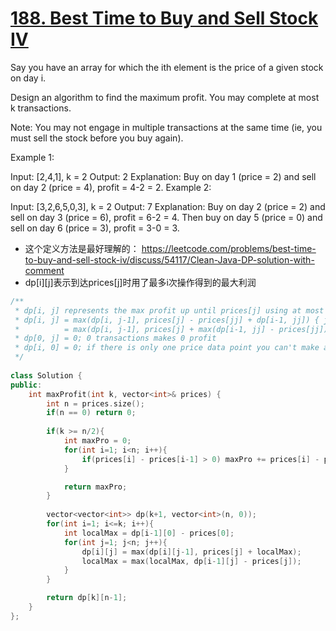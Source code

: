 # [188. Best Time to Buy and Sell Stock IV](https://leetcode.com/problems/best-time-to-buy-and-sell-stock-iv/description/)

Say you have an array for which the ith element is the price of a given stock on day i.

Design an algorithm to find the maximum profit. You may complete at most k transactions.

Note:
You may not engage in multiple transactions at the same time (ie, you must sell the stock before you buy again).

Example 1:

Input: [2,4,1], k = 2
Output: 2
Explanation: Buy on day 1 (price = 2) and sell on day 2 (price = 4), profit = 4-2 = 2.
Example 2:

Input: [3,2,6,5,0,3], k = 2
Output: 7
Explanation: Buy on day 2 (price = 2) and sell on day 3 (price = 6), profit = 6-2 = 4.
             Then buy on day 5 (price = 0) and sell on day 6 (price = 3), profit = 3-0 = 3.
             
             
* 这个定义方法是最好理解的： https://leetcode.com/problems/best-time-to-buy-and-sell-stock-iv/discuss/54117/Clean-Java-DP-solution-with-comment
* dp[i][j]表示到达prices[j]时用了最多i次操作得到的最大利润

```c++
/**
 * dp[i, j] represents the max profit up until prices[j] using at most i transactions. 
 * dp[i, j] = max(dp[i, j-1], prices[j] - prices[jj] + dp[i-1, jj]) { jj in range of [0, j-1] }
 *          = max(dp[i, j-1], prices[j] + max(dp[i-1, jj] - prices[jj])) <= 关键在这步
 * dp[0, j] = 0; 0 transactions makes 0 profit
 * dp[i, 0] = 0; if there is only one price data point you can't make any transaction.
 */
 
class Solution {
public:
    int maxProfit(int k, vector<int>& prices) {
        int n = prices.size();
        if(n == 0) return 0;
        
        if(k >= n/2){
            int maxPro = 0;
            for(int i=1; i<n; i++){
                if(prices[i] - prices[i-1] > 0) maxPro += prices[i] - prices[i-1];
            }

            return maxPro;
        }
        
        vector<vector<int>> dp(k+1, vector<int>(n, 0));
        for(int i=1; i<=k; i++){
        	int localMax = dp[i-1][0] - prices[0];
        	for(int j=1; j<n; j++){
        		dp[i][j] = max(dp[i][j-1], prices[j] + localMax);
        		localMax = max(localMax, dp[i-1][j] - prices[j]);
        	}
        }

        return dp[k][n-1];
    }
};

```
